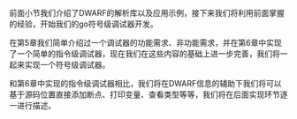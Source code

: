 前面小节我们介绍了DWARF的解析库以及应用示例，接下来我们将利用前面掌握的经验，开始我们的go符号级调试器开发。

在第5章我们简单介绍过一个调试器的功能需求、非功能需求，并在第6章中实现了一个简单的指令级调试器，现在我们在这些内容的基础上进一步完善，我们将一起来实现一个符号级调试器。

和第6章中实现的指令级调试器相比，我们将在DWARF信息的辅助下我们将可以基于源码位置直接添加断点、打印变量、查看类型等等，我们将在后面实现环节逐一进行描述。